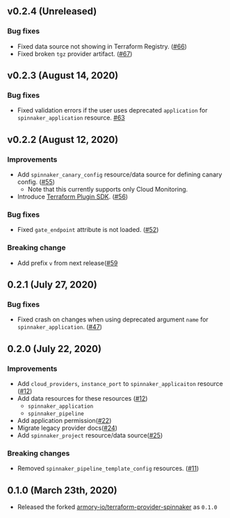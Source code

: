 ## v0.2.4 (Unreleased)
### Bug fixes
* Fixed data source not showing in Terraform Registry. ([#66](https://github.com/mercari/terraform-provider-spinnaker/pull/66))
* Fixed broken `tgz` provider artifact. ([#67](https://github.com/mercari/terraform-provider-spinnaker/pull/68))

## v0.2.3 (August 14, 2020)
### Bug fixes
* Fixed validation errors if the user uses deprecated `application` for `spinnaker_application` resource. [#63](https://github.com/mercari/terraform-provider-spinnaker/pull/63)

## v0.2.2 (August 12, 2020)
### Improvements
* Add `spinnaker_canary_config` resource/data source for defining canary config. ([#55](https://github.com/mercari/terraform-provider-spinnaker/pull/55))
    * Note that this currently supports only Cloud Monitoring.
* Introduce [Terraform Plugin SDK](https://www.terraform.io/docs/extend/plugin-sdk.html). ([#56](https://github.com/mercari/terraform-provider-spinnaker/pull/56))

### Bug fixes
* Fixed `gate_endpoint` attribute is not loaded. ([#52](https://github.com/mercari/terraform-provider-spinnaker/pull/52))

### Breaking change
* Add prefix `v` from next release([#59](https://github.com/mercari/terraform-provider-spinnaker/pull/59)

## 0.2.1 (July 27, 2020)
### Bug fixes

* Fixed crash on changes when using deprecated argument `name` for `spinnaker_application`. ([#47](https://github.com/mercari/terraform-provider-spinnaker/pull/47))

## 0.2.0 (July 22, 2020)
### Improvements

* Add `cloud_providers`, `instance_port` to `spinnaker_applicaiton` resource ([#12](https://github.com/mercari/terraform-provider-spinnaker/pull/12))
* Add data resources for these resources ([#12](https://github.com/mercari/terraform-provider-spinnaker/pull/12))
    * `spinnaker_application`
    * `spinnaker_pipeline`
* Add application permission([#22](https://github.com/mercari/terraform-provider-spinnaker/pull/22))
* Migrate legacy provider docs([#24](https://github.com/mercari/terraform-provider-spinnaker/pull/24))
* Add `spinnaker_project` resource/data source([#25](https://github.com/mercari/terraform-provider-spinnaker/pull/25))

### Breaking changes

* Removed `spinnaker_pipeline_template_config` resources. ([#11](https://github.com/mercari/terraform-provider-spinnaker/pull/21))

## 0.1.0 (March 23th, 2020)

* Released the forked [armory-io/terraform-provider-spinnaker](https://github.com/armory-io/terraform-provider-spinnaker) as `0.1.0`
